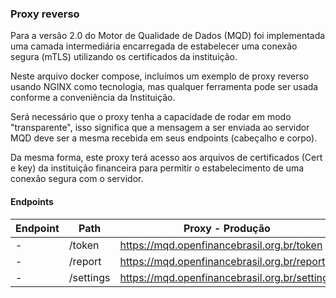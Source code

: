 ### Proxy reverso

Para a versão 2.0 do Motor de Qualidade de Dados (MQD) foi implementada uma camada intermediária encarregada de estabelecer uma conexão segura (mTLS) utilizando os certificados da instituição.

Neste arquivo docker compose, incluímos um exemplo de proxy reverso usando NGINX como tecnologia, mas qualquer ferramenta pode ser usada conforme a conveniência da Instituição.

Será necessário que o proxy tenha a capacidade de rodar em modo "transparente", isso significa que a mensagem a ser enviada ao servidor MQD deve ser a mesma recebida em seus endpoints (cabeçalho e corpo).

Da mesma forma, este proxy terá acesso aos arquivos de certificados (Cert e key) da instituição financeira para permitir o estabelecimento de uma conexão segura com o servidor.

#### Endpoints

| Endpoint | Path | Proxy - Produção | Proxy - Sandbox | 
|-|-|-|-| 
|-|/token|https://mqd.openfinancebrasil.org.br/token|https://mqd.sandbox.openfinancebrasil.org.br/token| 
|-|/report|https://mqd.openfinancebrasil.org.br/report|https://mqd.sandbox.openfinancebrasil.org.br/report| 
|-|/settings|https://mqd.openfinancebrasil.org.br/settings|https://mqd.sandbox.openfinancebrasil.org.br/settings| 